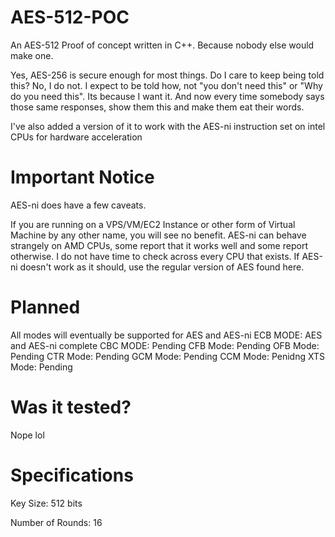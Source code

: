 # AES-512-POC
An AES-512 Proof of concept written in C++. Because nobody else would make one.

Yes, AES-256 is secure enough for most things.
Do I care to keep being told this?
No, I do not. I expect to be told how, not "you don't need this" or "Why do you need this". Its because I want it.
And now every time somebody says those same responses, show them this and make them eat their words.

I've also added a version of it to work with the AES-ni instruction set on intel CPUs for hardware acceleration

# Important Notice

AES-ni does have a few caveats.

If you are running on a VPS/VM/EC2 Instance or other form of Virtual Machine by any other name, you will see no benefit.
AES-ni can behave strangely on AMD CPUs, some report that it works well and some report otherwise.
I do not have time to check across every CPU that exists. If AES-ni doesn't work as it should, use the regular version of AES found here.

# Planned
All modes will eventually be supported for AES and AES-ni
ECB MODE: AES and AES-ni complete
CBC MODE: Pending
CFB Mode: Pending
OFB Mode: Pending
CTR Mode: Pending
GCM Mode: Pending
CCM Mode: Penidng
XTS Mode: Pending

# Was it tested?
Nope lol

# Specifications

Key Size: 512 bits

Number of Rounds: 16
